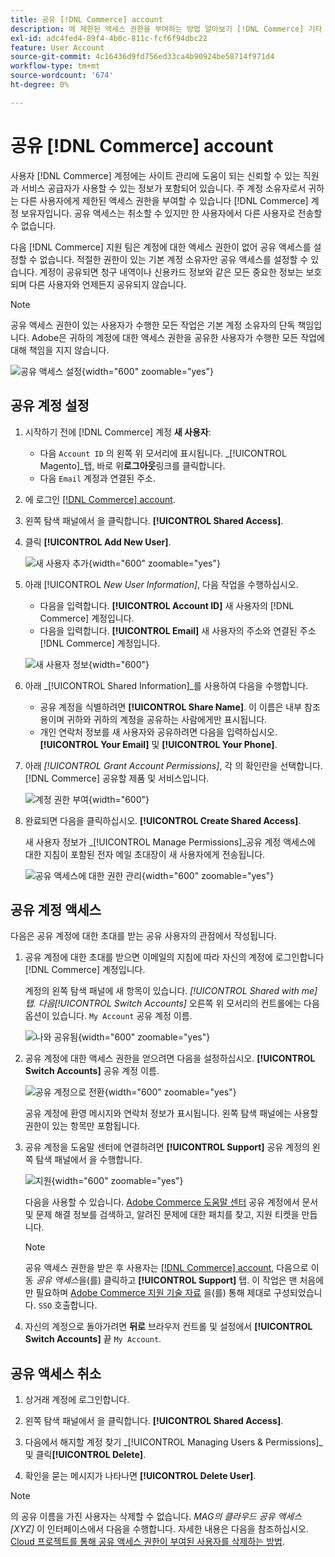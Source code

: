 ```yaml
---
title: 공유 [!DNL Commerce] account
description: 에 제한된 액세스 권한을 부여하는 방법 알아보기 [!DNL Commerce] 기타 계정 [!DNL Commerce] 계정 보유자입니다.
exl-id: adc4fed4-89f4-4b0c-811c-fcf6f94dbc22
feature: User Account
source-git-commit: 4c16436d9fd756ed33ca4b90924be58714f971d4
workflow-type: tm+mt
source-wordcount: '674'
ht-degree: 0%

---
```


# 공유 [!DNL Commerce] account

사용자 [!DNL Commerce] 계정에는 사이트 관리에 도움이 되는 신뢰할 수 있는 직원과 서비스 공급자가 사용할 수 있는 정보가 포함되어 있습니다. 주 계정 소유자로서 귀하는 다른 사용자에게 제한된 액세스 권한을 부여할 수 있습니다 [!DNL Commerce] 계정 보유자입니다. 공유 액세스는 취소할 수 있지만 한 사용자에서 다른 사용자로 전송할 수 없습니다.

다음 [!DNL Commerce] 지원 팀은 계정에 대한 액세스 권한이 없어 공유 액세스를 설정할 수 없습니다. 적절한 권한이 있는 기본 계정 소유자만 공유 액세스를 설정할 수 있습니다. 계정이 공유되면 청구 내역이나 신용카드 정보와 같은 모든 중요한 정보는 보호되며 다른 사용자와 언제든지 공유되지 않습니다.

>[!NOTE]
>
>공유 액세스 권한이 있는 사용자가 수행한 모든 작업은 기본 계정 소유자의 단독 책임입니다. Adobe은 귀하의 계정에 대한 액세스 권한을 공유한 사용자가 수행한 모든 작업에 대해 책임을 지지 않습니다.

![공유 액세스 설정](./assets/shared-access.png){width="600" zoomable="yes"}

## 공유 계정 설정

1. 시작하기 전에 [!DNL Commerce] 계정 **새 사용자**:

   - 다음 `Account ID` 의 왼쪽 위 모서리에 표시됩니다. _[!UICONTROL Magento]_탭, 바로 위&#x200B;**로그아웃**링크를 클릭합니다.
   - 다음 `Email` 계정과 연결된 주소.

1. 에 로그인 [[!DNL Commerce] account](commerce-account-create.md).

1. 왼쪽 탐색 패널에서 을 클릭합니다. **[!UICONTROL Shared Access]**.

1. 클릭 **[!UICONTROL Add New User]**.

   ![새 사용자 추가](./assets/shared-access-add.png){width="600" zoomable="yes"}

1. 아래 [!UICONTROL _New User Information]_, 다음 작업을 수행하십시오.

   - 다음을 입력합니다. **[!UICONTROL Account ID]** 새 사용자의 [!DNL Commerce] 계정입니다.
   - 다음을 입력합니다. **[!UICONTROL Email]** 새 사용자의 주소와 연결된 주소 [!DNL Commerce] 계정입니다.

   ![새 사용자 정보](./assets/shared-new-user.png){width="600"}

1. 아래 _[!UICONTROL Shared Information]_를 사용하여 다음을 수행합니다.

   - 공유 계정을 식별하려면 **[!UICONTROL Share Name]**. 이 이름은 내부 참조용이며 귀하와 귀하의 계정을 공유하는 사람에게만 표시됩니다.
   - 개인 연락처 정보를 새 사용자와 공유하려면 다음을 입력하십시오. **[!UICONTROL Your Email]** 및 **[!UICONTROL Your Phone]**.

1. 아래 _[!UICONTROL Grant Account Permissions]_, 각 의 확인란을 선택합니다. [!DNL Commerce] 공유할 제품 및 서비스입니다.

   ![계정 권한 부여](./assets/shared-permissions.png){width="600"}

1. 완료되면 다음을 클릭하십시오. **[!UICONTROL Create Shared Access]**.

   새 사용자 정보가 _[!UICONTROL Manage Permissions]_공유 계정 액세스에 대한 지침이 포함된 전자 메일 초대장이 새 사용자에게 전송됩니다.

   ![공유 액세스에 대한 권한 관리](./assets/shared-manage-permissions.png){width="600" zoomable="yes"}

## 공유 계정 액세스

다음은 공유 계정에 대한 초대를 받는 공유 사용자의 관점에서 작성됩니다.

1. 공유 계정에 대한 초대를 받으면 이메일의 지침에 따라 자신의 계정에 로그인합니다 [!DNL Commerce] 계정입니다.

   계정의 왼쪽 탐색 패널에 새 항목이 있습니다. _[!UICONTROL Shared with me]_탭. 다음_[!UICONTROL Switch Accounts]_ 오른쪽 위 모서리의 컨트롤에는 다음 옵션이 있습니다. `My Account` 공유 계정 이름.

   ![나와 공유됨](./assets/shared-with-me.png){width="600" zoomable="yes"}

1. 공유 계정에 대한 액세스 권한을 얻으려면 다음을 설정하십시오. **[!UICONTROL Switch Accounts]** 공유 계정 이름.

   ![공유 계정으로 전환](./assets/shared-switch.png){width="600" zoomable="yes"}

   공유 계정에 환영 메시지와 연락처 정보가 표시됩니다. 왼쪽 탐색 패널에는 사용할 권한이 있는 항목만 포함됩니다.

1. 공유 계정을 도움말 센터에 연결하려면 **[!UICONTROL Support]** 공유 계정의 왼쪽 탐색 패널에서 을 수행합니다.

   ![지원](./assets/shared-support.png){width="600" zoomable="yes"}

   다음을 사용할 수 있습니다. [Adobe Commerce 도움말 센터](https://experienceleague.adobe.com/docs/commerce-knowledge-base/kb/overview.html) 공유 계정에서 문서 및 문제 해결 정보를 검색하고, 알려진 문제에 대한 패치를 찾고, 지원 티켓을 만듭니다.

   >[!NOTE]
   >
   >공유 액세스 권한을 받은 후 사용자는 [[!DNL Commerce] account](https://account.magento.com/customer/account/login), 다음으로 이동 _공유 액세스_&#x200B;을(를) 클릭하고 **[!UICONTROL Support]** 탭. 이 작업은 맨 처음에만 필요하며 [Adobe Commerce 지원 기술 자료](https://experienceleague.adobe.com/docs/commerce-knowledge-base/kb/overview.html) 을(를) 통해 제대로 구성되었습니다. `SSO` 호출합니다.

1. 자신의 계정으로 돌아가려면 **뒤로** 브라우저 컨트롤 및 설정에서 **[!UICONTROL Switch Accounts]** 끝 `My Account`.

## 공유 액세스 취소

1. 상거래 계정에 로그인합니다.

1. 왼쪽 탐색 패널에서 을 클릭합니다. **[!UICONTROL Shared Access]**.

1. 다음에서 해지할 계정 찾기 _[!UICONTROL Managing Users & Permissions]_및 클릭&#x200B;**[!UICONTROL Delete]**.

1. 확인을 묻는 메시지가 나타나면 **[!UICONTROL Delete User]**.

>[!NOTE]
>
>의 공유 이름을 가진 사용자는 삭제할 수 없습니다. _MAG의 클라우드 공유 액세스[XYZ]_ 이 인터페이스에서 다음을 수행합니다. 자세한 내용은 다음을 참조하십시오. [Cloud 프로젝트를 통해 공유 액세스 권한이 부여된 사용자를 삭제하는 방법](https://experienceleague.adobe.com/docs/commerce-knowledge-base/kb/help-center-guide/magento-help-center-user-guide.html?lang=en#remove-cloud-shared-access-users).
